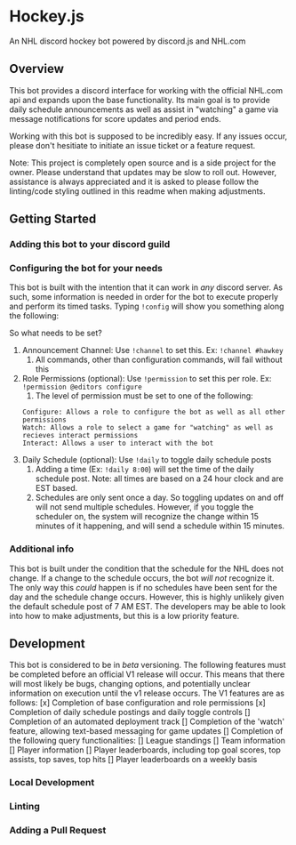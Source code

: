 # Hockey.js

An NHL discord hockey bot powered by discord.js and NHL.com

## Overview

This bot provides a discord interface for working with the official NHL.com api
and expands upon the base functionality. Its main goal is to provide daily schedule
announcements as well as assist in "watching" a game via message notifications 
for score updates and period ends.

Working with this bot is supposed to be incredibly easy. If any issues occur, please
don't hesitiate to initiate an issue ticket or a feature request.

Note: This project is completely open source and is a side project for the owner.
Please understand that updates may be slow to roll out. However, assistance is always
appreciated and it is asked to please follow the linting/code styling outlined 
in this readme when making adjustments. 

## Getting Started

### Adding this bot to your discord guild

### Configuring the bot for your needs
This bot is built with the intention that it can work in _any_ discord server. As such,
some information is needed in order for the bot to execute properly and perform its timed
tasks. Typing `!config` will show you something along the following:

So what needs to be set? 
1. Announcement Channel: Use `!channel` to set this. Ex: `!channel #hawkey`
    1. All commands, other than configuration commands, will fail without this
2. Role Permissions (optional): Use `!permission` to set this per role. 
    Ex: `!permission @editors configure`
    1. The level of permission must be set to one of the following:
    ```
    Configure: Allows a role to configure the bot as well as all other permissions
    Watch: Allows a role to select a game for "watching" as well as recieves interact permissions
    Interact: Allows a user to interact with the bot
    ```
3. Daily Schedule (optional): Use `!daily` to toggle daily schedule posts
    1. Adding a time (Ex: `!daily 8:00`) will set the time of the daily schedule post.
    Note: all times are based on a 24 hour clock and are EST based.
    2. Schedules are only sent once a day. So toggling updates on and off will not send multiple
    schedules. However, if you toggle the scheduler on, the system will recognize the change 
    within 15 minutes of it happening, and will send a schedule within 15 minutes. 

### Additional info
This bot is built under the condition that the schedule for the NHL does not change. If a change
to the schedule occurs, the bot *will not* recognize it. The only way this *could* happen is if 
no schedules have been sent for the day and the schedule change occurs. However, this is highly
unlikely given the default schedule post of 7 AM EST. The developers may be able to look into 
how to make adjustments, but this is a low priority feature.

## Development
This bot is considered to be in *beta* versioning. The following features must be completed 
before an official V1 release will occur. This means that there will most likely be bugs, 
changing options, and potentially unclear information on execution until the v1 release occurs.
The V1 features are as follows:
[x] Completion of base configuration and role permissions
[x] Completion of daily schedule postings and daily toggle controls
[] Completion of an automated deployment track
[] Completion of the 'watch' feature, allowing text-based messaging for game updates
[] Completion of the following query functionalities:
    [] League standings
    [] Team information
    [] Player information
    [] Player leaderboards, including top goal scores, top assists, top saves, top hits
    [] Player leaderboards on a weekly basis

### Local Development 

### Linting

### Adding a Pull Request

